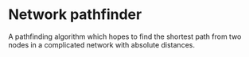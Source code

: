 # Network pathfinder

A pathfinding algorithm which hopes to find the shortest path from two nodes in
a complicated network with absolute distances.
